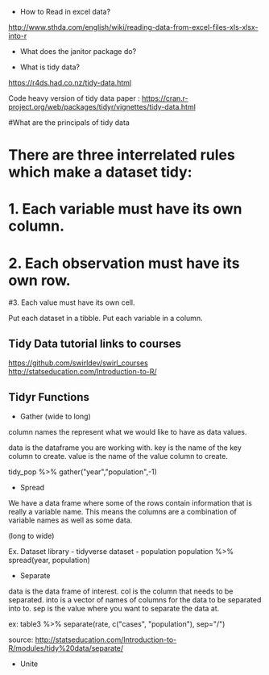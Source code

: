 - How to Read in excel data?

http://www.sthda.com/english/wiki/reading-data-from-excel-files-xls-xlsx-into-r

- What does the janitor package do?

- What is tidy data?

https://r4ds.had.co.nz/tidy-data.html

Code heavy version of tidy data paper : https://cran.r-project.org/web/packages/tidyr/vignettes/tidy-data.html


#What are the principals of tidy data

# There are three interrelated rules which make a dataset tidy:
  
# 1. Each variable must have its own column.
# 2. Each observation must have its own row.
#3. Each value must have its own cell.

Put each dataset in a tibble.
Put each variable in a column.

## Tidy Data tutorial links to courses

https://github.com/swirldev/swirl_courses
http://statseducation.com/Introduction-to-R/


## Tidyr Functions

- Gather (wide to long)

column names the represent what we would like to have as data values.

data is the dataframe you are working with.
key is the name of the key column to create.
value is the name of the value column to create.

tidy_pop %>% gather("year","population",-1)

- Spread

We have a data frame where some of the rows contain information that is really a variable name. This means the columns are a combination of variable names as well as some data.

(long to wide)

Ex. Dataset
library - tidyverse
dataset - population
population %>% spread(year, population)


- Separate

data is the data frame of interest.
col is the column that needs to be separated.
into is a vector of names of columns for the data to be separated into to.
sep is the value where you want to separate the data at.

ex:
table3 %>%
    separate(rate, c("cases", "population"), sep="/")

source: 
http://statseducation.com/Introduction-to-R/modules/tidy%20data/separate/


- Unite